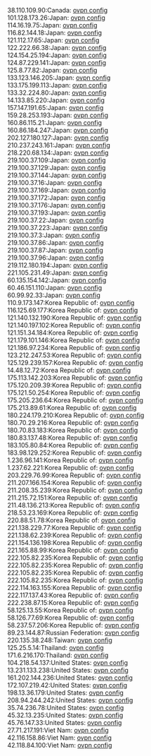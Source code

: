 38.110.109.90:Canada: [ovpn config](vpn/38_110_109_90.ovpn)  
101.128.173.26:Japan: [ovpn config](vpn/101_128_173_26.ovpn)  
114.16.19.75:Japan: [ovpn config](vpn/114_16_19_75.ovpn)  
116.82.144.18:Japan: [ovpn config](vpn/116_82_144_18.ovpn)  
121.112.17.65:Japan: [ovpn config](vpn/121_112_17_65.ovpn)  
122.222.66.38:Japan: [ovpn config](vpn/122_222_66_38.ovpn)  
124.154.25.194:Japan: [ovpn config](vpn/124_154_25_194.ovpn)  
124.87.229.141:Japan: [ovpn config](vpn/124_87_229_141.ovpn)  
125.8.77.82:Japan: [ovpn config](vpn/125_8_77_82.ovpn)  
133.123.146.205:Japan: [ovpn config](vpn/133_123_146_205.ovpn)  
133.175.199.113:Japan: [ovpn config](vpn/133_175_199_113.ovpn)  
133.32.224.80:Japan: [ovpn config](vpn/133_32_224_80.ovpn)  
14.133.85.220:Japan: [ovpn config](vpn/14_133_85_220.ovpn)  
157.147.191.65:Japan: [ovpn config](vpn/157_147_191_65.ovpn)  
159.28.253.193:Japan: [ovpn config](vpn/159_28_253_193.ovpn)  
160.86.115.21:Japan: [ovpn config](vpn/160_86_115_21.ovpn)  
160.86.184.247:Japan: [ovpn config](vpn/160_86_184_247.ovpn)  
202.127.180.127:Japan: [ovpn config](vpn/202_127_180_127.ovpn)  
210.237.243.161:Japan: [ovpn config](vpn/210_237_243_161.ovpn)  
218.220.68.134:Japan: [ovpn config](vpn/218_220_68_134.ovpn)  
219.100.37.109:Japan: [ovpn config](vpn/219_100_37_109.ovpn)  
219.100.37.129:Japan: [ovpn config](vpn/219_100_37_129.ovpn)  
219.100.37.144:Japan: [ovpn config](vpn/219_100_37_144.ovpn)  
219.100.37.16:Japan: [ovpn config](vpn/219_100_37_16.ovpn)  
219.100.37.169:Japan: [ovpn config](vpn/219_100_37_169.ovpn)  
219.100.37.172:Japan: [ovpn config](vpn/219_100_37_172.ovpn)  
219.100.37.176:Japan: [ovpn config](vpn/219_100_37_176.ovpn)  
219.100.37.193:Japan: [ovpn config](vpn/219_100_37_193.ovpn)  
219.100.37.22:Japan: [ovpn config](vpn/219_100_37_22.ovpn)  
219.100.37.223:Japan: [ovpn config](vpn/219_100_37_223.ovpn)  
219.100.37.3:Japan: [ovpn config](vpn/219_100_37_3.ovpn)  
219.100.37.86:Japan: [ovpn config](vpn/219_100_37_86.ovpn)  
219.100.37.87:Japan: [ovpn config](vpn/219_100_37_87.ovpn)  
219.100.37.96:Japan: [ovpn config](vpn/219_100_37_96.ovpn)  
219.112.180.194:Japan: [ovpn config](vpn/219_112_180_194.ovpn)  
221.105.231.49:Japan: [ovpn config](vpn/221_105_231_49.ovpn)  
60.135.154.142:Japan: [ovpn config](vpn/60_135_154_142.ovpn)  
60.46.151.110:Japan: [ovpn config](vpn/60_46_151_110.ovpn)  
60.99.92.33:Japan: [ovpn config](vpn/60_99_92_33.ovpn)  
110.9.173.147:Korea Republic of: [ovpn config](vpn/110_9_173_147.ovpn)  
116.125.69.177:Korea Republic of: [ovpn config](vpn/116_125_69_177.ovpn)  
121.140.132.190:Korea Republic of: [ovpn config](vpn/121_140_132_190.ovpn)  
121.140.197.102:Korea Republic of: [ovpn config](vpn/121_140_197_102.ovpn)  
121.151.34.184:Korea Republic of: [ovpn config](vpn/121_151_34_184.ovpn)  
121.179.101.146:Korea Republic of: [ovpn config](vpn/121_179_101_146.ovpn)  
121.186.97.234:Korea Republic of: [ovpn config](vpn/121_186_97_234.ovpn)  
123.212.247.53:Korea Republic of: [ovpn config](vpn/123_212_247_53.ovpn)  
125.129.239.157:Korea Republic of: [ovpn config](vpn/125_129_239_157.ovpn)  
14.48.12.72:Korea Republic of: [ovpn config](vpn/14_48_12_72.ovpn)  
175.113.142.203:Korea Republic of: [ovpn config](vpn/175_113_142_203.ovpn)  
175.120.209.39:Korea Republic of: [ovpn config](vpn/175_120_209_39.ovpn)  
175.121.50.254:Korea Republic of: [ovpn config](vpn/175_121_50_254.ovpn)  
175.205.236.64:Korea Republic of: [ovpn config](vpn/175_205_236_64.ovpn)  
175.213.89.61:Korea Republic of: [ovpn config](vpn/175_213_89_61.ovpn)  
180.224.179.210:Korea Republic of: [ovpn config](vpn/180_224_179_210.ovpn)  
180.70.29.216:Korea Republic of: [ovpn config](vpn/180_70_29_216.ovpn)  
180.70.83.183:Korea Republic of: [ovpn config](vpn/180_70_83_183.ovpn)  
180.83.137.48:Korea Republic of: [ovpn config](vpn/180_83_137_48.ovpn)  
183.105.80.84:Korea Republic of: [ovpn config](vpn/183_105_80_84.ovpn)  
183.98.129.252:Korea Republic of: [ovpn config](vpn/183_98_129_252.ovpn)  
1.236.96.141:Korea Republic of: [ovpn config](vpn/1_236_96_141.ovpn)  
1.237.62.221:Korea Republic of: [ovpn config](vpn/1_237_62_221.ovpn)  
203.229.76.99:Korea Republic of: [ovpn config](vpn/203_229_76_99.ovpn)  
211.207.166.154:Korea Republic of: [ovpn config](vpn/211_207_166_154.ovpn)  
211.208.35.239:Korea Republic of: [ovpn config](vpn/211_208_35_239.ovpn)  
211.215.72.151:Korea Republic of: [ovpn config](vpn/211_215_72_151.ovpn)  
211.48.136.213:Korea Republic of: [ovpn config](vpn/211_48_136_213.ovpn)  
218.53.23.169:Korea Republic of: [ovpn config](vpn/218_53_23_169.ovpn)  
220.88.51.78:Korea Republic of: [ovpn config](vpn/220_88_51_78.ovpn)  
221.138.229.77:Korea Republic of: [ovpn config](vpn/221_138_229_77.ovpn)  
221.138.62.239:Korea Republic of: [ovpn config](vpn/221_138_62_239.ovpn)  
221.154.136.198:Korea Republic of: [ovpn config](vpn/221_154_136_198.ovpn)  
221.165.88.99:Korea Republic of: [ovpn config](vpn/221_165_88_99.ovpn)  
222.105.82.235:Korea Republic of: [ovpn config](vpn/222_105_82_235.ovpn)  
222.105.82.235:Korea Republic of: [ovpn config](vpn/222_105_82_235.ovpn)  
222.105.82.235:Korea Republic of: [ovpn config](vpn/222_105_82_235.ovpn)  
222.105.82.235:Korea Republic of: [ovpn config](vpn/222_105_82_235.ovpn)  
222.114.163.155:Korea Republic of: [ovpn config](vpn/222_114_163_155.ovpn)  
222.117.137.43:Korea Republic of: [ovpn config](vpn/222_117_137_43.ovpn)  
222.238.87.15:Korea Republic of: [ovpn config](vpn/222_238_87_15.ovpn)  
58.125.13.55:Korea Republic of: [ovpn config](vpn/58_125_13_55.ovpn)  
58.126.77.69:Korea Republic of: [ovpn config](vpn/58_126_77_69.ovpn)  
58.237.57.206:Korea Republic of: [ovpn config](vpn/58_237_57_206.ovpn)  
89.23.144.87:Russian Federation: [ovpn config](vpn/89_23_144_87.ovpn)  
220.135.38.248:Taiwan: [ovpn config](vpn/220_135_38_248.ovpn)  
125.25.5.14:Thailand: [ovpn config](vpn/125_25_5_14.ovpn)  
171.6.216.170:Thailand: [ovpn config](vpn/171_6_216_170.ovpn)  
104.218.54.137:United States: [ovpn config](vpn/104_218_54_137.ovpn)  
13.231.133.238:United States: [ovpn config](vpn/13_231_133_238.ovpn)  
161.202.144.236:United States: [ovpn config](vpn/161_202_144_236.ovpn)  
172.107.219.42:United States: [ovpn config](vpn/172_107_219_42.ovpn)  
198.13.36.179:United States: [ovpn config](vpn/198_13_36_179.ovpn)  
208.94.244.242:United States: [ovpn config](vpn/208_94_244_242.ovpn)  
35.74.236.78:United States: [ovpn config](vpn/35_74_236_78.ovpn)  
45.32.13.235:United States: [ovpn config](vpn/45_32_13_235.ovpn)  
45.76.147.33:United States: [ovpn config](vpn/45_76_147_33.ovpn)  
27.71.217.191:Viet Nam: [ovpn config](vpn/27_71_217_191.ovpn)  
42.116.158.86:Viet Nam: [ovpn config](vpn/42_116_158_86.ovpn)  
42.118.84.100:Viet Nam: [ovpn config](vpn/42_118_84_100.ovpn)  
